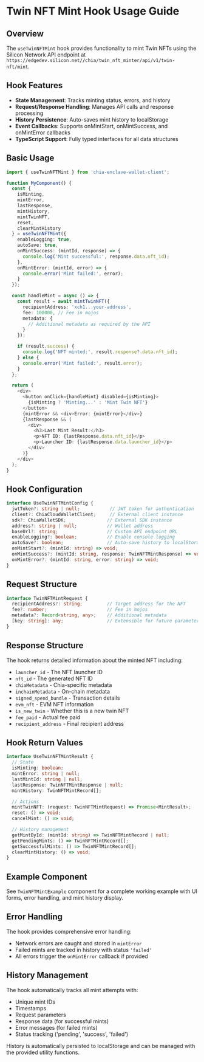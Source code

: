 # Twin NFT Mint Hook Usage Guide

## Overview

The `useTwinNFTMint` hook provides functionality to mint Twin NFTs using the Silicon Network API endpoint at `https://edgedev.silicon.net//chia/twin_nft_minter/api/v1/twin-nft/mint`.

## Hook Features

- **State Management**: Tracks minting status, errors, and history
- **Request/Response Handling**: Manages API calls and response processing
- **History Persistence**: Auto-saves mint history to localStorage
- **Event Callbacks**: Supports onMintStart, onMintSuccess, and onMintError callbacks
- **TypeScript Support**: Fully typed interfaces for all data structures

## Basic Usage

```typescript
import { useTwinNFTMint } from 'chia-enclave-wallet-client';

function MyComponent() {
  const {
    isMinting,
    mintError,
    lastResponse,
    mintHistory,
    mintTwinNFT,
    reset,
    clearMintHistory
  } = useTwinNFTMint({
    enableLogging: true,
    autoSave: true,
    onMintSuccess: (mintId, response) => {
      console.log('Mint successful:', response.data.nft_id);
    },
    onMintError: (mintId, error) => {
      console.error('Mint failed:', error);
    }
  });

  const handleMint = async () => {
    const result = await mintTwinNFT({
      recipientAddress: 'xch1...your-address',
      fee: 100000, // Fee in mojos
      metadata: {
        // Additional metadata as required by the API
      }
    });

    if (result.success) {
      console.log('NFT minted:', result.response?.data.nft_id);
    } else {
      console.error('Mint failed:', result.error);
    }
  };

  return (
    <div>
      <button onClick={handleMint} disabled={isMinting}>
        {isMinting ? 'Minting...' : 'Mint Twin NFT'}
      </button>
      {mintError && <div>Error: {mintError}</div>}
      {lastResponse && (
        <div>
          <h3>Last Mint Result:</h3>
          <p>NFT ID: {lastResponse.data.nft_id}</p>
          <p>Launcher ID: {lastResponse.data.launcher_id}</p>
        </div>
      )}
    </div>
  );
}
```

## Hook Configuration

```typescript
interface UseTwinNFTMintConfig {
  jwtToken?: string | null;           // JWT token for authentication
  client?: ChiaCloudWalletClient;     // External client instance
  sdk?: ChiaWalletSDK;               // External SDK instance
  address?: string | null;           // Wallet address
  baseUrl?: string;                  // Custom API endpoint URL
  enableLogging?: boolean;           // Enable console logging
  autoSave?: boolean;                // Auto-save history to localStorage
  onMintStart?: (mintId: string) => void;
  onMintSuccess?: (mintId: string, response: TwinNFTMintResponse) => void;
  onMintError?: (mintId: string, error: string) => void;
}
```

## Request Structure

```typescript
interface TwinNFTMintRequest {
  recipientAddress?: string;         // Target address for the NFT
  fee?: number;                      // Fee in mojos
  metadata?: Record<string, any>;    // Additional metadata
  [key: string]: any;                // Extensible for future parameters
}
```

## Response Structure

The hook returns detailed information about the minted NFT including:

- `launcher_id` - The NFT launcher ID
- `nft_id` - The generated NFT ID
- `chiaMetadata` - Chia-specific metadata
- `inchainMetadata` - On-chain metadata
- `signed_spend_bundle` - Transaction details
- `evm_nft` - EVM NFT information
- `is_new_twin` - Whether this is a new twin NFT
- `fee_paid` - Actual fee paid
- `recipient_address` - Final recipient address

## Hook Return Values

```typescript
interface UseTwinNFTMintResult {
  // State
  isMinting: boolean;
  mintError: string | null;
  lastMintId: string | null;
  lastResponse: TwinNFTMintResponse | null;
  mintHistory: TwinNFTMintRecord[];

  // Actions
  mintTwinNFT: (request: TwinNFTMintRequest) => Promise<MintResult>;
  reset: () => void;
  cancelMint: () => void;

  // History management
  getMintById: (mintId: string) => TwinNFTMintRecord | null;
  getPendingMints: () => TwinNFTMintRecord[];
  getSuccessfulMints: () => TwinNFTMintRecord[];
  clearMintHistory: () => void;
}
```

## Example Component

See `TwinNFTMintExample` component for a complete working example with UI forms, error handling, and mint history display.

## Error Handling

The hook provides comprehensive error handling:

- Network errors are caught and stored in `mintError`
- Failed mints are tracked in history with status `'failed'`
- All errors trigger the `onMintError` callback if provided

## History Management

The hook automatically tracks all mint attempts with:

- Unique mint IDs
- Timestamps
- Request parameters
- Response data (for successful mints)
- Error messages (for failed mints)
- Status tracking ('pending', 'success', 'failed')

History is automatically persisted to localStorage and can be managed with the provided utility functions.
